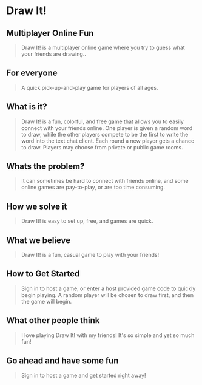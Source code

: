 # Draw It! #

## Multiplayer Online Fun ##
  > Draw It! is a multiplayer online game where you try to guess what your friends are drawing..

## For everyone ##
  > A quick pick-up-and-play game for players of all ages.

## What is it? ##
  > Draw It! is a fun, colorful, and free game that allows you to easily connect with your friends online.   One player is given a random word to draw, while the other players compete to be the first to write the word into the text chat client. Each round a new player gets a chance to draw.  Players may choose from private or public game rooms.

## Whats the problem? ##
  > It can sometimes be hard to connect with friends online, and some online games are pay-to-play, or are too time consuming.

## How we solve it ##
  > Draw It! is easy to set up, free, and games are quick.

## What we believe ##
  > Draw It! is a fun, casual game to play with your friends!

## How to Get Started ##
  > Sign in to host a game, or enter a host provided game code to quickly begin playing.  A random player will be chosen to draw first, and then the game will begin.

## What other people think ##
  > I love playing Draw It! with my friends!  It's so simple and yet so much fun!

## Go ahead and have some fun ##
  > Sign in to host a game and get started right away!
